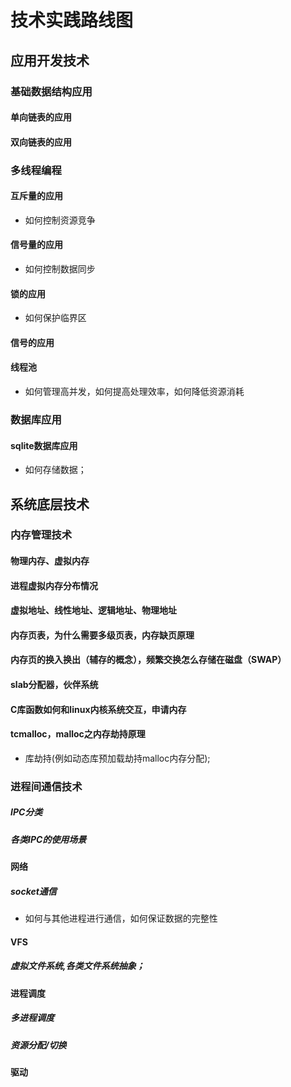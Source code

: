 # 技术实践路线图

## 应用开发技术

### 基础数据结构应用

#### 单向链表的应用

#### 双向链表的应用

### 多线程编程

#### 互斥量的应用

- 如何控制资源竞争

#### 信号量的应用

- 如何控制数据同步

#### 锁的应用

- 如何保护临界区

#### 信号的应用
 
#### 线程池

- 如何管理高并发，如何提高处理效率，如何降低资源消耗

### 数据库应用

#### sqlite数据库应用 

- 如何存储数据；

## 系统底层技术

### 内存管理技术

#### 物理内存、虚拟内存

#### 进程虚拟内存分布情况

#### 虚拟地址、线性地址、逻辑地址、物理地址

#### 内存页表，为什么需要多级页表，内存缺页原理

#### 内存页的换入换出（辅存的概念），频繁交换怎么存储在磁盘（SWAP）

#### slab分配器，伙伴系统

#### C库函数如何和linux内核系统交互，申请内存

#### tcmalloc，malloc之内存劫持原理

- 库劫持(例如动态库预加载劫持malloc内存分配);

### 进程间通信技术

##### IPC分类

##### 各类IPC的使用场景

#### 网络

##### socket通信

- 如何与其他进程进行通信，如何保证数据的完整性

#### VFS

##### 虚拟文件系统,各类文件系统抽象；

#### 进程调度

##### 多进程调度

##### 资源分配/切换

#### 驱动
